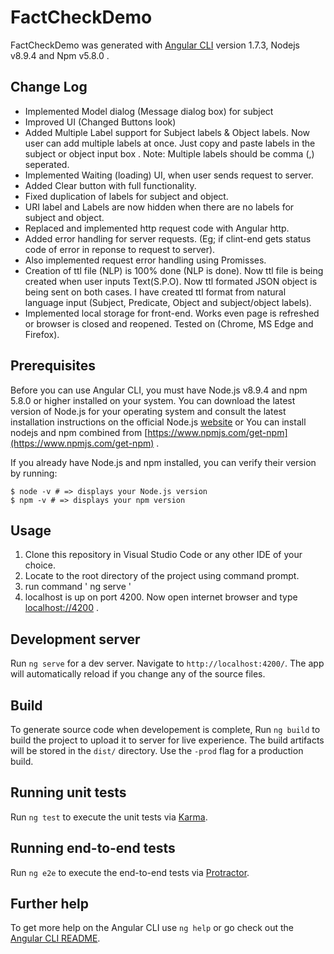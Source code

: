 # FactCheckDemo

FactCheckDemo was generated with [Angular CLI](https://github.com/angular/angular-cli) version 1.7.3, 
Nodejs v8.9.4 and Npm v5.8.0  .

## Change Log
- Implemented Model dialog (Message dialog box) for subject
- Improved UI (Changed Buttons look)
- Added Multiple Label support for Subject labels & Object labels. 
  Now user can add multiple labels at once. Just copy and paste labels in the subject or 
  object input box . Note: Multiple labels should be comma (,) seperated. 
- Implemented Waiting (loading) UI, when user sends request to server.  
- Added Clear button with full functionality.
- Fixed duplication of labels for subject and object.
- URI label and Labels are now hidden when there are no labels for subject and object.  
- Replaced and implemented http request code with Angular http. 
- Added error handling for server requests. (Eg; if clint-end gets status code of error in reponse to request to server). 
- Also implemented request error handling using Promisses.
- Creation of ttl file (NLP) is 100% done (NLP is done). 
Now ttl file is being created when user inputs Text(S.P.O). 
Now ttl formated JSON object is being sent on both cases.
I have created ttl format from natural language input (Subject, Predicate, Object and subject/object labels). 
- Implemented local storage for front-end. Works even page is refreshed or browser is closed and reopened. Tested on (Chrome, MS Edge and Firefox). 

## Prerequisites
Before you can use Angular CLI, you must have Node.js v8.9.4 and npm 5.8.0 or higher installed on your system.
You can download the latest version of Node.js for your operating system and consult the latest installation instructions on the official Node.js [website](https://nodejs.org/en/) or You can install nodejs and npm combined from [https://www.npmjs.com/get-npm](https://www.npmjs.com/get-npm)  .

If you already have Node.js and npm installed, you can verify their version by running:

```
$ node -v # => displays your Node.js version
$ npm -v # => displays your npm version
```


## Usage

1. Clone this repository in Visual Studio Code or any other IDE of your choice.
2. Locate to the root directory of the project using command prompt.
3. run command ' ng serve '
4. localhost is up on port 4200. Now open internet browser and type [localhost://4200](localhost://4200) .
 
## Development server

Run `ng serve` for a dev server. Navigate to `http://localhost:4200/`. The app will automatically reload if you change any of the source files.

## Build

To generate source code when developement is complete, Run `ng build` to build the project to upload it to server for live experience. The build artifacts will be stored in the `dist/` directory. Use the `-prod` flag for a production build.

## Running unit tests

Run `ng test` to execute the unit tests via [Karma](https://karma-runner.github.io).

## Running end-to-end tests

Run `ng e2e` to execute the end-to-end tests via [Protractor](http://www.protractortest.org/).

## Further help

To get more help on the Angular CLI use `ng help` or go check out the [Angular CLI README](https://github.com/angular/angular-cli/blob/master/README.md).
